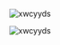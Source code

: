 ![xwcyyds](https://cdn.jsdelivr.net/gh/xwcx/drawingbed@main/img/202307210007713.jpg)



![xwcyyds](https://cdn.jsdelivr.net/gh/xwcx/drawingbed@main/img/202307210039309.jpg)


